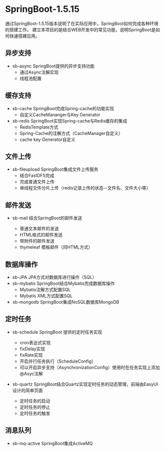 # SpringBoot-1.5.15

通过SpringBoot-1.5.15版本说明了在实际应用中，SpringBoot如何完成各种环境的搭建工作。
建立本项目的是结合WEB开发中的常见功能，说明SpringBoot是如何快速搭建应用。

## 异步支持

- sb-async SpringBoot提供的异步支持功能
  - 通过Async注解实现
  - 线程池配置

## 缓存支持

- sb-cache SpringBoot完成Spring-cache的功能实现
  - 自定义CacheMananger与Key Generator
- sb-redis SpringBoot实现Spring-cache与Redis缓存的集成
  - RedisTemplate方式
  - Spring-Cache的注解方式（CacheManager自定义）
  - cache key Generator自定义
  
## 文件上传

- sb-fileupload SpringBoot集成文件上传服务
  - 结合FastDFS完成
  - 完成普通文件上传
  - 单线程文件分片上传（redis记录上传的状态--文件名、文件大小等）

## 邮件发送

- sb-mail 结合SpringBoot的邮件发送
  
  - 普通文本邮件的发送
  - HTML格式的邮件发送
  - 带附件的邮件发送
  - thymeleaf 模板邮件（同HTML方式）

## 数据库操作

- sb-JPA JPA方式对数据库进行操作（SQL）
- sb-mybatis SpringBoot结合Mybatis完成数据库操作
  - Mybatis注解方式配置SQL
  - Mybatis XML方式配置SQL
- sb-mongodb SpringBoot集成NoSQL数据库MongoDB

## 定时任务

- sb-schedule SpringBoot 提供的定时任务实现

  - cron表达式实现
  - fixDelay实现
  - fixRate实现
  - 开启并行任务执行（ScheduleConfig）
  - 可以开启异步支持（AsynchronizationConfig）使用时在任务实现上添加@Asyc注解
  
- sb-quartz SpringBoot结合Quartz实现定时任务的动态管理，前端由EasyUI设计的简单页面

  - 定时任务的启动
  - 定时任务的停止
  - 定时任务的触发

## 消息队列

- sb-mq-active SpringBoot集成ActiveMQ
